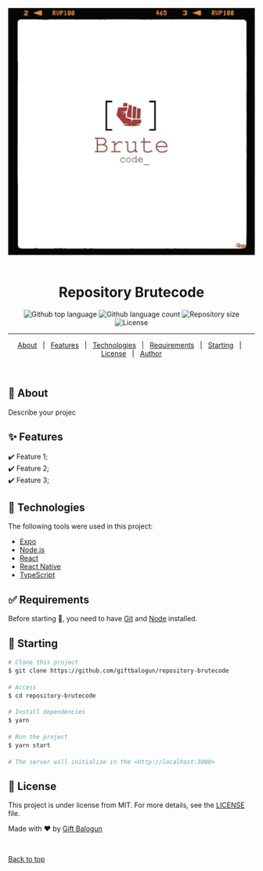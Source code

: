 <div align="center" id="top"> 
  <img src="brutecode.gif" alt="Repository Brutecode" />
  &#xa0;
</div>

<h1 align="center">Repository Brutecode</h1>

<p align="center">
  <img alt="Github top language" src="https://img.shields.io/github/languages/top/giftbalogun/repository-brutecode?color=56BEB8">

  <img alt="Github language count" src="https://img.shields.io/github/languages/count/giftbalogun/repository-brutecode?color=56BEB8">

  <img alt="Repository size" src="https://img.shields.io/github/repo-size/giftbalogun/repository-brutecode?color=56BEB8">

  <img alt="License" src="https://img.shields.io/github/license/giftbalogun/repository-brutecode?color=56BEB8">

  <!-- <img alt="Github issues" src="https://img.shields.io/github/issues/{{YOUR_GITHUB_USERNAME}}/repository-brutecode?color=56BEB8" /> -->

  <!-- <img alt="Github forks" src="https://img.shields.io/github/forks/{{YOUR_GITHUB_USERNAME}}/repository-brutecode?color=56BEB8" /> -->

  <!-- <img alt="Github stars" src="https://img.shields.io/github/stars/{{YOUR_GITHUB_USERNAME}}/repository-brutecode?color=56BEB8" /> -->
</p>

<hr>

<p align="center">
  <a href="#dart-about">About</a> &#xa0; | &#xa0; 
  <a href="#sparkles-features">Features</a> &#xa0; | &#xa0;
  <a href="#rocket-technologies">Technologies</a> &#xa0; | &#xa0;
  <a href="#white_check_mark-requirements">Requirements</a> &#xa0; | &#xa0;
  <a href="#checkered_flag-starting">Starting</a> &#xa0; | &#xa0;
  <a href="#memo-license">License</a> &#xa0; | &#xa0;
  <a href="https://github.com/giftbalogun" target="_blank">Author</a>
</p>

<br>

## :dart: About ##

Describe your projec
## :sparkles: Features ##

:heavy_check_mark: Feature 1;\
:heavy_check_mark: Feature 2;\
:heavy_check_mark: Feature 3;

## :rocket: Technologies ##

The following tools were used in this project:

- [Expo](https://expo.io/)
- [Node.js](https://nodejs.org/en/)
- [React](https://pt-br.reactjs.org/)
- [React Native](https://reactnative.dev/)
- [TypeScript](https://www.typescriptlang.org/)

## :white_check_mark: Requirements ##

Before starting :checkered_flag:, you need to have [Git](https://git-scm.com) and [Node](https://nodejs.org/en/) installed.

## :checkered_flag: Starting ##

```bash
# Clone this project
$ git clone https://github.com/giftbalogun/repository-brutecode

# Access
$ cd repository-brutecode

# Install dependencies
$ yarn

# Run the project
$ yarn start

# The server will initialize in the <http://localhost:3000>
```

## :memo: License ##

This project is under license from MIT. For more details, see the [LICENSE](LICENSE.md) file.


Made with :heart: by <a href="https://github.com/giftbalogun" target="_blank">Gift Balogun</a>

&#xa0;

<a href="#top">Back to top</a>
